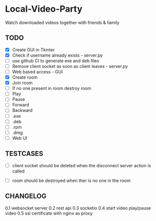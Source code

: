 # Local-Video-Party

Watch downloaded videos together with friends &amp; family

## TODO

- [X] Create GUI in Tkinter
- [X] Check if username already exists - server.py
- [ ] use github CI to generate exe and deb files
- [ ] Remove client socket as soon as client leaves - server.py
- [ ] Web based access - GUI
- [X] Create room
- [X] Join room
- [ ] If no one present in room destroy room
- [ ] Play
- [ ] Pause
- [ ] Forward
- [ ] Backward
- [ ] .exe
- [ ] .deb
- [ ] .rpm
- [ ] .dmg
- [ ] Web UI

## TESTCASES

- [ ] client socket should be deleted when the disconnect server action is called
- [ ] room should be destroyed when ther is no one in the room


## CHANGELOG

0.1 websocket server
0.2 rest api
0.3 socketio
0.4 start video play/pause video
0.5 ssl certificate with nginx as proxy